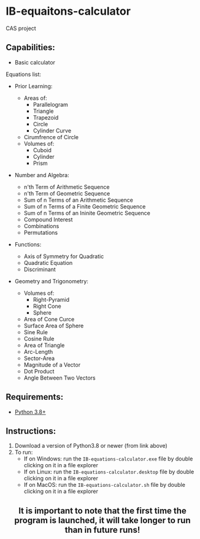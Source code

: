 # IB-equaitons-calculator
CAS project

## Capabilities:

- Basic calculator

Equations list:

- Prior Learning:
    - Areas of:
        - Parallelogram
        - Triangle
        - Trapezoid
        - Circle
        - Cylinder Curve
    - Cirumfrence of Circle
    - Volumes of:
        - Cuboid
        - Cylinder
        - Prism

- Number and Algebra:
    - n'th Term of Arithmetic Sequence
    - n'th Term of Geometric Sequence
    - Sum of n Terms of an Arithmetic Sequence
    - Sum of n Terms of a Finite Geometric Sequence
    - Sum of n Terms of an Ininite Geometric Sequence
    - Compound Interest
    - Combinations
    - Permutations

- Functions:
    - Axis of Symmetry for Quadratic
    - Quadratic Equation
    - Discriminant

- Geometry and Trigonometry:
    - Volumes of:
        - Right-Pyramid
        - Right Cone
        - Sphere
    - Area of Cone Curce
    - Surface Area of Sphere
    - Sine Rule
    - Cosine Rule
    - Area of Triangle
    - Arc-Length
    - Sector-Area
    - Magnitude of a Vector
    - Dot Product
    - Angle Between Two Vectors

## Requirements:
- [Python 3.8+](https://www.python.org/downloads/)

## Instructions:
1. Download a version of Python3.8 or newer (from link above)
2. To run:
   - If on Windows: run the ```IB-equations-calculator.exe``` file by double clicking on it in a file explorer
   - If on Linux: run the ```IB-equations-calculator.desktop``` file by double clicking on it in a file explorer
   - If on MacOS: run the ```IB-equations-calculator.sh``` file by double clicking on it in a file explorer
   
<h2 align="center"> It is important to note that the first time the program is launched, it will take longer to run than in future runs! </h2>

